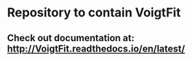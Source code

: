 

# Repository to contain VoigtFit


## Check out documentation at: http://VoigtFit.readthedocs.io/en/latest/